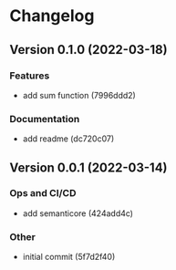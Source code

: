 # Changelog

## Version 0.1.0 (2022-03-18)

### Features

- add sum function (7996ddd2)

### Documentation

- add readme (dc720c07)

## Version 0.0.1 (2022-03-14)

### Ops and CI/CD

- add semanticore (424add4c)

### Other

- initial commit (5f7d2f40)

